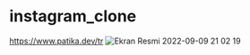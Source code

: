 # instagram_clone
https://www.patika.dev/tr
![Ekran Resmi 2022-09-09 21 02 19](https://user-images.githubusercontent.com/102370994/191790401-3f778094-996e-45a7-aebb-34badbe8976f.png)

